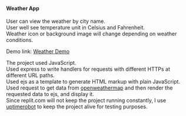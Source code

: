 <h4> Weather App </h4>

<p>
User can view the weather by city name.<br>
User well see temperature unit in Celsius and Fahrenheit.<br>
Weather icon or background image will change depending on weather conditions.

Demo link:    <a href="https://weatherdemo.htcs.repl.co/" target="_blank">Weather Demo</a>


The project used JavaScript.<br>
Used express to write handlers for requests with different HTTPs at different URL paths.<br>
Used ejs as a template to generate HTML markup with plain JavaScript.<br>
Used request to get data from <a href="https://openweathermap.org/api" target="_blank">openweathermap</a> and then render the requested data to ejs, and display it.<br>
Since replit.com will not keep the project running constantly, I use <a href="https://uptimerobot.com " target="_blank">uptimerobot</a> to keep the project alive for testing purposes.
</p>
